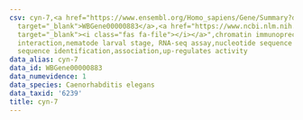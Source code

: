 ```yaml
---
csv: cyn-7,<a href="https://www.ensembl.org/Homo_sapiens/Gene/Summary?db=core;g=WBGene00000883"
  target="_blank">WBGene00000883</a>,<a href="https://www.ncbi.nlm.nih.gov/pubmed/27688402"
  target="_blank"><i class="fas fa-file"></i></a>",chromatin immunoprecipitation assay,direct
  interaction,nematode larval stage, RNA-seq assay,nucleotide sequence identification,nucleotide
  sequence identification,association,up-regulates activity
data_alias: cyn-7
data_id: WBGene00000883
data_numevidence: 1
data_species: Caenorhabditis elegans
data_taxid: '6239'
title: cyn-7
---
```

